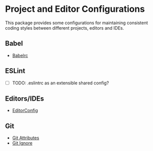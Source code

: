 # Project and Editor Configurations

This package provides some configurations for maintaining consistent coding styles between different projects, editors and IDEs.

## Babel
- [Babelrc](.babelrc)

## ESLint
- [ ] TODO: .eslintrc as an extensible shared config?

## Editors/IDEs
- [EditorConfig](.editorconfig)

## Git
- [Git Attributes](.gitattributes)
- [Git Ignore](.gitignore)
